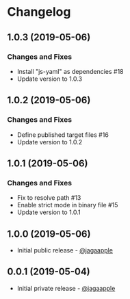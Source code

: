 # Changelog
## 1.0.3 (2019-05-06)
### Changes and Fixes
- Install "js-yaml" as dependencies #18
- Update version to 1.0.3


## 1.0.2 (2019-05-06)
### Changes and Fixes
- Define published target files #16
- Update version to 1.0.2


## 1.0.1 (2019-05-06)
### Changes and Fixes
- Fix to resolve path #13
- Enable strict mode in binary file #15
- Update version to 1.0.1


## 1.0.0 (2019-05-06)
- Initial public release - [@jagaapple](https://github.com/jagaapple)


## 0.0.1 (2019-05-04)
- Initial private release - [@jagaapple](https://github.com/jagaapple)
